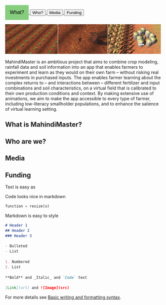 

<a href="#what" target="_blank">
  <button style="background-color: #109d0080; border: none; padding: 15px 15px; text-align: center; text-decoration: none;display: inline-block; font-size: 16px;">
    What?	
  </button>
</a>

<a href="#who" target="_blank">
  <button>
    Who?
  </button>
</a>
  
<a href="#media" target="_blank">
  <button>
   Media
  </button>
</a>
  
<a href="#funding" target="_blank">
  <button>
    Funding
  </button>
</a>
    
![banner](assets/img/banner-large.png)

MahindiMaster is an ambitious project that aims to combine crop modeling, rainfall data and soil information into an app that enables farmers to experiment and learn as they would on their own farm – without risking real investments in purchased inputs. The app enables farmer learning about the complex returns to – and interactions between – different fertilizer and input combinations and soil characteristics, on a virtual field that is calibrated to their own production conditions and context. By making extensive use of animations, we aim to make the app accessible to every type of farmer, including low-literacy smallholder populations, and to enhance the salience of virtual learning setting.

## What is MahindiMaster?<a id="what"></a>

## Who are we?<a id="who"></a>
	  
## Media<a id="media"></a>

## Funding<a id="funding"></a>	  
	  
	  
Text is easy as

Code looks nice in markdown
```python
function = resize(x)
```

Markdown is easy to style
```markdown
# Header 1
## Header 2
### Header 3

- Bulleted
- List

1. Numbered
2. List

**Bold** and _Italic_ and `Code` text

[Link](url) and ![Image](src)
```

For more details see [Basic writing and formatting syntax](https://docs.github.com/en/github/writing-on-github/getting-started-with-writing-and-formatting-on-github/basic-writing-and-formatting-syntax).
